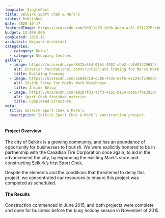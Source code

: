 ```yaml
---
template: SinglePost
title: Selkirk Sport Chek & Mark’s
status: Published
date: 2020-10-17
featuredImage: https://ucarecdn.com/90911c69-2ddb-4acb-ac81-9f12276cc6db/-/crop/1256x677/138,0/-/preview/-/enhance/39/
budget: $3,000,000
completed: 2015-11
architect: Nejmark Architect
categories:
  - category: Retail
  - category: Shopping Centres
gallery:
  - image: https://ucarecdn.com/8425a684-01e1-4802-abb2-cb5d91229654/
    alt: Exterior foundational construction and framing for Marks Work Warehouse
    title: Building Framing
  - image: https://ucarecdn.com/258d8d1d-d585-43d5-87f6-e6224cf240dd/
    alt: Inside Setup for Marks Work Warehouse
    title: Inside Setup
  - image: https://ucarecdn.com/ed1b7fd3-acf3-4101-b124-ba057fde3d5d/
    alt: Sport Chek finished exterior
    title: Completed Structure
meta:
  title: Selkirk Sport Chek & Mark’s
  description: Selkirk Sport Chek & Mark’s construction project.
---
```

#### Project Overview

The city of Selkirk is a growing community, and has an abundance of opportunity for businesses to flourish. We were explicitly honored to be in partnership with the Canadian Tire Corporation once again, to aid in the advancement the city, by expanding the existing Mark’s store and constructing Selkirk’s first Sport Chek.

Despite the elements and the conditions that threatened to delay this project, we concentrated our resources to ensure this project was completed as scheduled.

#### The Results

Construction commenced in June 2015, and both projects were complete and open for business before the busy holiday season in November of 2015.